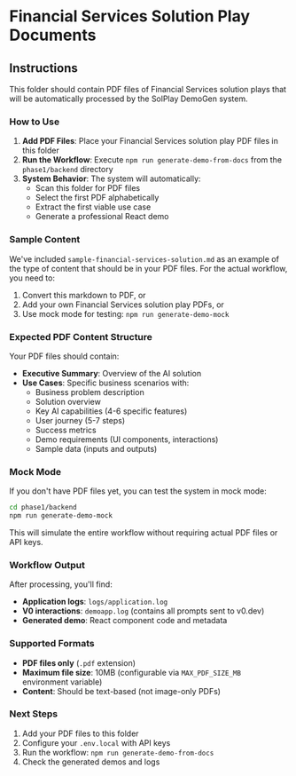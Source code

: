 # Financial Services Solution Play Documents

## Instructions

This folder should contain PDF files of Financial Services solution plays that will be automatically processed by the SolPlay DemoGen system.

### How to Use

1. **Add PDF Files**: Place your Financial Services solution play PDF files in this folder
2. **Run the Workflow**: Execute `npm run generate-demo-from-docs` from the `phase1/backend` directory
3. **System Behavior**: The system will automatically:
   - Scan this folder for PDF files
   - Select the first PDF alphabetically
   - Extract the first viable use case
   - Generate a professional React demo

### Sample Content

We've included `sample-financial-services-solution.md` as an example of the type of content that should be in your PDF files. For the actual workflow, you need to:

1. Convert this markdown to PDF, or
2. Add your own Financial Services solution play PDFs, or
3. Use mock mode for testing: `npm run generate-demo-mock`

### Expected PDF Content Structure

Your PDF files should contain:
- **Executive Summary**: Overview of the AI solution
- **Use Cases**: Specific business scenarios with:
  - Business problem description
  - Solution overview
  - Key AI capabilities (4-6 specific features)
  - User journey (5-7 steps)
  - Success metrics
  - Demo requirements (UI components, interactions)
  - Sample data (inputs and outputs)

### Mock Mode

If you don't have PDF files yet, you can test the system in mock mode:

```bash
cd phase1/backend
npm run generate-demo-mock
```

This will simulate the entire workflow without requiring actual PDF files or API keys.

### Workflow Output

After processing, you'll find:
- **Application logs**: `logs/application.log`
- **V0 interactions**: `demoapp.log` (contains all prompts sent to v0.dev)
- **Generated demo**: React component code and metadata

### Supported Formats

- **PDF files only** (`.pdf` extension)
- **Maximum file size**: 10MB (configurable via `MAX_PDF_SIZE_MB` environment variable)
- **Content**: Should be text-based (not image-only PDFs)

### Next Steps

1. Add your PDF files to this folder
2. Configure your `.env.local` with API keys
3. Run the workflow: `npm run generate-demo-from-docs`
4. Check the generated demos and logs